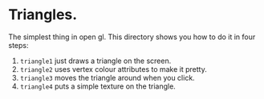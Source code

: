 # Triangles.

The simplest thing in open gl. This directory shows you how to do it in four steps:

1. `triangle1` just draws a triangle on the screen.
2. `triangle2` uses vertex colour attributes to make it pretty.
3. `triangle3` moves the triangle around when you click.
4. `triangle4` puts a simple texture on the triangle.
